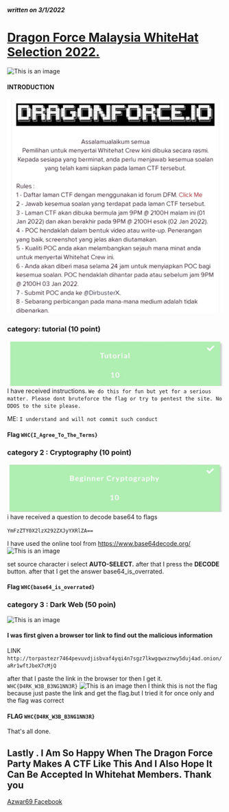 ***written on 3/1/2022***
# [Dragon Force Malaysia WhiteHat Selection 2022.](https://dragonforce.io/threads/whitehat-crew-selection-open-now.9011/)
![This is an image](/gif1.gif)
#### INTRODUCTION
![This is an image](/gambar2.jpg)

### category: tutorial (10 point)
![This is an image](/gambartutorial.jpg)
I have received instructions. ```We do this for fun but yet for a serious matter. Please dont bruteforce the flag or try to pentest the site. No DDOS to the site please.```


ME: ```I understand and will not commit such conduct```
#### Flag ```WHC{I_Agree_To_The_Terms}```

### category 2 : Cryptography (10 point)
![This is an image](/beginnercrypto.jpg)
i have received a question to decode base64 to flags

```YmFzZTY0X2lzX292ZXJyYXRlZA==```

I have used the online tool from https://www.base64decode.org/
![This is an image](/8ac99993-61f3-4925-8d13-8727764e780c.jpg)

set source character i select **AUTO-SELECT.** 
after that I press the **DECODE** button.
after that I get the answer base64_is_overrated.
#### Flag ```WHC{base64_is_overrated}```

### category 3 : Dark Web (50 poin)
![This is an image](/gambator.jpg)

#### I was first given a browser tor link to find out the malicious information
LINK ```http://torpastezr7464pevuvdjisbvaf4yqi4n7sgz7lkwgqwxznwy5duj4ad.onion/aRr1wftJbeX7cMjQ```

after that I paste the link in the browser tor then I get it. ```WHC{D4RK_W3B_B3NG1NN3R}```
![This is an image](/e96be350-4165-427c-9bda-003a66366a77.jpg)
then I think this is not the flag because just paste the link and get the flag.but I tried it for once only and the flag was correct
#### FLAG ```WHC{D4RK_W3B_B3NG1NN3R}```


That's all done.


## Lastly . I Am So Happy When The Dragon Force Party Makes A CTF Like This And I Also Hope It Can Be Accepted In Whitehat Members. Thank you


[Azwar69 Facebook](https://www.facebook.com/muhammad.azwar.7923)
